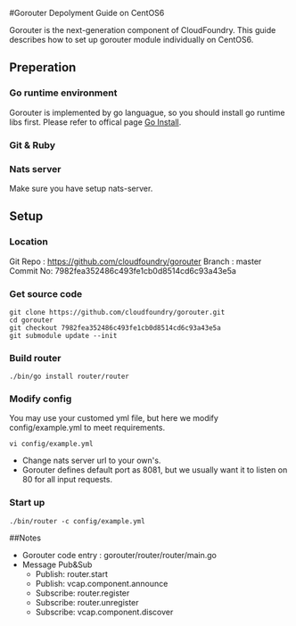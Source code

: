 #Gorouter Depolyment Guide on CentOS6

Gorouter is the next-generation component of CloudFoundry.
This guide describes how to set up gorouter module individually on CentOS6. 

## Preperation
### Go runtime environment
Gorouter is implemented by go languague, so you should install go runtime libs first. Please refer to offical page [Go Install](http://golang.org/doc/install#install).

### Git & Ruby 

### Nats server
Make sure you have setup nats-server.

## Setup

### Location
Git Repo : https://github.com/cloudfoundry/gorouter
Branch : master
Commit No: 7982fea352486c493fe1cb0d8514cd6c93a43e5a

### Get source code

    git clone https://github.com/cloudfoundry/gorouter.git
	cd gorouter
	git checkout 7982fea352486c493fe1cb0d8514cd6c93a43e5a
	git submodule update --init
	
### Build router
	
	./bin/go install router/router

### Modify config
You may use your customed yml file, but here we modify config/example.yml to meet requirements. 
	
	vi config/example.yml

* Change nats server url to your own's.
* Gorouter defines default port as 8081, but we usually want it to listen on 80 for all input requests.  

### Start up 

	./bin/router -c config/example.yml
     

##Notes
* Gorouter code entry : gorouter/router/router/main.go
* Message Pub&Sub
	* Publish: router.start
	* Publish: vcap.component.announce
	* Subscribe: router.register
	* Subscribe: router.unregister
	* Subscribe: vcap.component.discover
